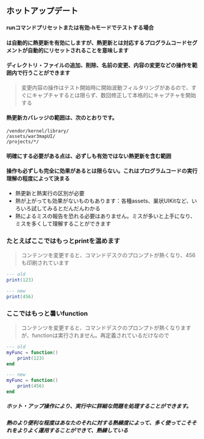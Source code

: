 ## ホットアップデート

#### runコマンドプリセットまたは有効-hモードでテストする場合

#### は自動的に熱更新を有効にしますが、熱更新とは対応するプログラムコードセグメントが自動的にリセットされることを意味します

#### ディレクトリ・ファイルの追加、削除、名前の変更、内容の変更などの操作を範囲内で行うことができます

> 変更内容の操作はテスト開始時に開始波動フィルタリングがあるので、すぐにキャプチャするとは限らず、数回修正して本格的にキャプチャを開始する

#### 熱更新カバレッジの範囲は、次のとおりです。

```text
/vendor/kernel/library/
/assets/war3mapUI/
/projects/*/
```

#### 明確にする必要がある点は、必ずしも有効ではない熱更新を含む範囲

#### 操作も必ずしも完全に効果があるとは限らない。これはプログラムコードの実行理解の程度によって決まる

* 熱更新と熱実行の区別が必要
* 熱が上がっても効果がないものもあります：各種assets、巣状UIKitなど、いろいろ試してみるとだんだんわかる
* 熱によるミスの報告を恐れる必要はありません。ミスが多いと上手になり、ミスを多くして理解することができます

### たとえばここではもっとprintを温めます

> コンテンツを変更すると、コマンドデスクのプロンプトが熱くなり、456も印刷されています

```lua
--- old
print(123)

--- new
print(456)
```

### ここではもっと暑いfunction

> コンテンツを変更すると、コマンドデスクのプロンプトが熱くなりますが、functionは実行されません。再定義されているだけなので

```lua
--- old
myFunc = function()
    print(123)
end

--- new
myFunc = function()
    print(456)
end
```

##### ホット・アップ操作により、実行中に詳細な問題を処理することができます。

##### 熱のより便利な程度はあなたのそれに対する熟練度によって、多く使ってこそそれをよりよく運用することができて、熟練している
